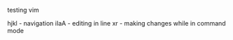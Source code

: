 











testing vim 


hjkl - navigation
iIaA - editing in line
xr - making changes while in command mode
